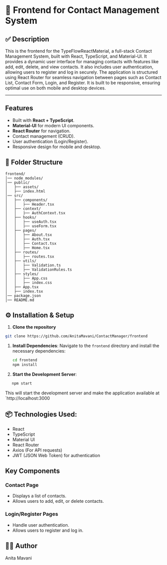 # 📂 Frontend for Contact Management System

## ✅ Description

This is the frontend for the TypeFlowReactMaterial, a full-stack Contact Management System, built with React, TypeScript, and Material-UI. It provides a dynamic user interface for managing contacts with features like add, edit, delete, and view contacts. It also includes user authentication, allowing users to register and log in securely. The application is structured using React Router for seamless navigation between pages such as Contact List, Contact Form, Login, and Register. It is built to be responsive, ensuring optimal use on both mobile and desktop devices.

---

## Features

- Built with **React + TypeScript**.
- **Material-UI** for modern UI components.
- **React Router** for navigation.
- Contact management (CRUD).
- User authentication (Login/Register).
- Responsive design for mobile and desktop.

## 🚀 Folder Structure

```
frontend/
│── node_modules/
│── public/
│   ├── assets/
│   ├── index.html
│── src/
│   ├── components/
│   │   ├── Header.tsx
│   ├── context/
│   │   ├── AuthContext.tsx
│   ├── hooks/
│   │   ├── useAuth.tsx
│   │   ├── useForm.tsx
│   ├── pages/
│   │   ├── About.tsx
│   │   ├── Auth.tsx
│   │   ├── Contact.tsx
│   │   ├── Home.tsx
│   ├── routes/
│   │   ├── routes.tsx
│   ├── utils/
│   │   ├── Validation.ts
│   │   ├── ValidationRules.ts
│   ├── styles/
│   │   ├── App.css
│   │   ├── index.css
│   ├── App.tsx
│   ├── index.tsx
│── package.json
│── README.md
```

## ⚙️ Installation & Setup

1. **Clone the repository**

```bash
git clone https://github.com/AnitaMavani/ContactManager/frontend
```

1. **Install Dependencies**:
   Navigate to the `frontend` directory and install the necessary dependencies:

   ```bash
   cd frontend
   npm install
   ```

2. **Start the Development Server**:

```bash
   npm start
```

This will start the development server and make the application available at `http://localhost:3000

## 📦 Technologies Used:

- React
- TypeScript
- Material UI
- React Router
- Axios (For API requests)
- JWT (JSON Web Token) for authentication

## Key Components

### Contact Page

- Displays a list of contacts.
- Allows users to add, edit, or delete contacts.

### Login/Register Pages

- Handle user authentication.
- Allows users to register and log in.

## 👨‍💻 Author

Anita Mavani
